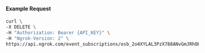 <!-- Code generated for API Clients. DO NOT EDIT. -->

#### Example Request

```bash
curl \
-X DELETE \
-H "Authorization: Bearer {API_KEY}" \
-H "Ngrok-Version: 2" \
https://api.ngrok.com/event_subscriptions/esb_2o4XYLAL3PzX788ANvGmJRhOEnN/sources/ip_policy_updated.v0
```

